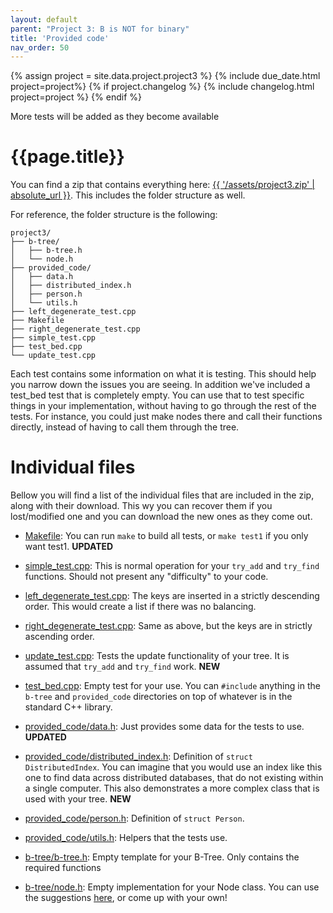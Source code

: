 ```yaml
---
layout: default
parent: "Project 3: B is NOT for binary"
title: 'Provided code'
nav_order: 50
---
```

{% assign project = site.data.project.project3 %}
{% include due_date.html project=project%}
{% if project.changelog %}
{% include changelog.html project=project %}
{% endif %}

<div class="alert alert-danger mt-5">
    More tests will be added as they become available
</div>

# {{page.title}}

You can find a zip that contains everything here:
<a href="{{ '/assets/project3.zip' | absolute_url }}" target="_blank"
rel="noopener noreferrer" download>{{ '/assets/project3.zip' | absolute_url
}}</a>. This includes the folder structure as well.

For reference, the folder structure is the following:
```
project3/
├── b-tree/
│   ├── b-tree.h
│   └── node.h
├── provided_code/
│   ├── data.h
│   ├── distributed_index.h
│   ├── person.h
│   └── utils.h
├── left_degenerate_test.cpp
├── Makefile
├── right_degenerate_test.cpp
├── simple_test.cpp
├── test_bed.cpp
└── update_test.cpp
```

Each test contains some information on what it is testing. This should help you 
narrow down the issues you are seeing. In addition we've included a test_bed
test that is completely empty. You can use that to test specific things in your
implementation, without having to go through the rest of the tests. For
instance, you could just make nodes there and call their functions directly,
instead of having to call them through the tree.

# Individual files

Bellow you will find a list of the individual files that are included in the
zip, along with their download. This wy you can recover them if you
lost/modified one and you can download the new ones as they come out.

* <a href="{{ '/assets/project3/Makefile' | absolute_url }}" target="_blank"
  rel="noopener noreferrer" download>Makefile</a>: You can run `make` to build
  all tests, or `make test1` if you only want test1. **UPDATED**

* <a href="{{ '/assets/project3/simple_test.cpp' | absolute_url }}"
  target="_blank" rel="noopener noreferrer" download>simple_test.cpp</a>: This
  is normal operation for your `try_add` and `try_find` functions. Should not
  present any "difficulty" to your code.

* <a href="{{ '/assets/project3/left_degenerate_test.cpp' | absolute_url }}"
  target="_blank" rel="noopener noreferrer"
  download>left_degenerate_test.cpp</a>: The keys are inserted in a strictly
  descending order. This would create a list if there was no balancing.

* <a href="{{ '/assets/project3/right_degenerate_test.cpp' | absolute_url }}"
  target="_blank" rel="noopener noreferrer"
  download>right_degenerate_test.cpp</a>: Same as above, but the keys are in
  strictly ascending order.

* <a href="{{ '/assets/project3/update_test.cpp' | absolute_url }}"
  target="_blank" rel="noopener noreferrer" download>update_test.cpp</a>: Tests
  the update functionality of your tree. It is assumed that `try_add` and
  `try_find` work. **NEW**

* <a href="{{ '/assets/project3/test_bed.cpp' | absolute_url }}" target="_blank"
  rel="noopener noreferrer" download>test_bed.cpp</a>: Empty test for your use.
  You can `#include` anything in the `b-tree` and `provided_code` directories on
  top of whatever is in the standard C++ library.

* <a href="{{ '/assets/project3/provided_code/data.h' | absolute_url }}"
  target="_blank" rel="noopener noreferrer" download>provided_code/data.h</a>:
  Just provides some data for the tests to use. **UPDATED**

* <a href="{{ '/assets/project3/provided_code/distributed_index.h' |
  absolute_url }}" target="_blank" rel="noopener noreferrer"
  download>provided_code/distributed_index.h</a>: Definition of `struct
  DistributedIndex`. You can imagine that you would use an index like this one
  to find data across distributed databases, that do not existing within a
  single computer. This also demonstrates a more complex class that is used with
  your tree. **NEW**

* <a href="{{ '/assets/project3/provided_code/person.h' | absolute_url }}"
  target="_blank" rel="noopener noreferrer" download>provided_code/person.h</a>:
  Definition of `struct Person`.

* <a href="{{ '/assets/project3/provided_code/utils.h' | absolute_url }}"
  target="_blank" rel="noopener noreferrer" download>provided_code/utils.h</a>:
  Helpers that the tests use.

* <a href="{{ '/assets/project3/b-tree/b-tree.h' | absolute_url }}"
  target="_blank" rel="noopener noreferrer" download>b-tree/b-tree.h</a>:
  Empty template for your B-Tree. Only contains the required functions

* <a href="{{ '/assets/project3/b-tree/node.h' | absolute_url }}"
  target="_blank" rel="noopener noreferrer" download>b-tree/node.h</a>:
  Empty implementation for your Node class. You can use the suggestions
  [here](./designing_nodes.md), or come up with your own!